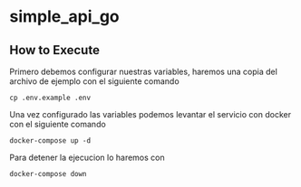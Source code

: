 # simple_api_go

## How to Execute
Primero debemos configurar nuestras variables, haremos una copia del archivo de ejemplo con el siguiente comando
```
cp .env.example .env
```

Una vez configurado las variables podemos levantar el servicio con docker con el siguiente comando
```
docker-compose up -d
```

Para detener la ejecucion lo haremos con
```
docker-compose down
```

